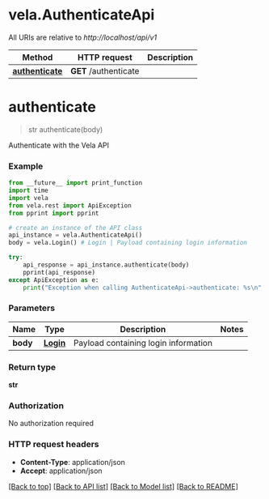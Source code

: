 # vela.AuthenticateApi

All URIs are relative to *http://localhost/api/v1*

Method | HTTP request | Description
------------- | ------------- | -------------
[**authenticate**](AuthenticateApi.md#authenticate) | **GET** /authenticate | 

# **authenticate**
> str authenticate(body)



Authenticate with the Vela API

### Example
```python
from __future__ import print_function
import time
import vela
from vela.rest import ApiException
from pprint import pprint

# create an instance of the API class
api_instance = vela.AuthenticateApi()
body = vela.Login() # Login | Payload containing login information

try:
    api_response = api_instance.authenticate(body)
    pprint(api_response)
except ApiException as e:
    print("Exception when calling AuthenticateApi->authenticate: %s\n" % e)
```

### Parameters

Name | Type | Description  | Notes
------------- | ------------- | ------------- | -------------
 **body** | [**Login**](Login.md)| Payload containing login information | 

### Return type

**str**

### Authorization

No authorization required

### HTTP request headers

 - **Content-Type**: application/json
 - **Accept**: application/json

[[Back to top]](#) [[Back to API list]](../README.md#documentation-for-api-endpoints) [[Back to Model list]](../README.md#documentation-for-models) [[Back to README]](../README.md)

